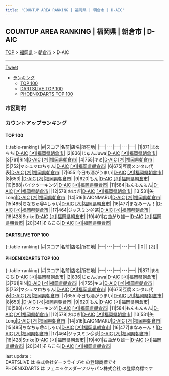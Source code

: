 ```yaml
---
title: 'COUNTUP AREA RANKING | 福岡県 | 朝倉市 | D-AIC'
---
```

## COUNTUP AREA RANKING | 福岡県 | 朝倉市 | D-AIC

[TOP](/darts/rank/) > [福岡県](/darts/rank/福岡県/) > [朝倉市](/darts/rank/福岡県/朝倉市/) > D-AIC

___

<a href="https://twitter.com/share?ref_src=twsrc%5Etfw" data-text="COUNTUP AREA RANKING | 福岡県朝倉市D-AIC" class="twitter-share-button" data-hashtags="DARTSLIVE,PHOENIXDARTS,darts,ダーツ" data-show-count="false">Tweet</a>

* [ランキング](#カウントアップランキング)
    * [TOP 100](#top-100)
    * [DARTSLIVE TOP 100](#dartslive-top-100)
    * [PHOENIXDARTS TOP 100](#phoenixdarts-top-100)

### 市区町村

<ul>

</ul>

### カウントアップランキング

#### TOP 100



{:.table-ranking}
|#|スコア|名前|店名|所在地|
|---|---|---|---|---|
|1|871|<span class="rank-name-pd">まめちち</span>|<a href="/darts/rank/shops/94500.html">D-AIC</a> <a href="https://vs.phoenixdarts.com/jp/shop/shopDetailInfo/s_94500?s_seq=94500">[↗]</a>|<a href="/darts/rank/福岡県/朝倉市">福岡県朝倉市</a>|
|2|836|<span class="rank-name-pd">じゅんJuwa</span>|<a href="/darts/rank/shops/94500.html">D-AIC</a> <a href="https://vs.phoenixdarts.com/jp/shop/shopDetailInfo/s_94500?s_seq=94500">[↗]</a>|<a href="/darts/rank/福岡県/朝倉市">福岡県朝倉市</a>|
|3|761|<span class="rank-name-pd">RIN</span>|<a href="/darts/rank/shops/94500.html">D-AIC</a> <a href="https://vs.phoenixdarts.com/jp/shop/shopDetailInfo/s_94500?s_seq=94500">[↗]</a>|<a href="/darts/rank/福岡県/朝倉市">福岡県朝倉市</a>|
|4|755|<span class="rank-name-pd">キミ</span>|<a href="/darts/rank/shops/94500.html">D-AIC</a> <a href="https://vs.phoenixdarts.com/jp/shop/shopDetailInfo/s_94500?s_seq=94500">[↗]</a>|<a href="/darts/rank/福岡県/朝倉市">福岡県朝倉市</a>|
|5|752|<span class="rank-name-pd">マシュマロちゃん</span>|<a href="/darts/rank/shops/94500.html">D-AIC</a> <a href="https://vs.phoenixdarts.com/jp/shop/shopDetailInfo/s_94500?s_seq=94500">[↗]</a>|<a href="/darts/rank/福岡県/朝倉市">福岡県朝倉市</a>|
|6|675|<span class="rank-name-pd">豆腐メンタル代表</span>|<a href="/darts/rank/shops/94500.html">D-AIC</a> <a href="https://vs.phoenixdarts.com/jp/shop/shopDetailInfo/s_94500?s_seq=94500">[↗]</a>|<a href="/darts/rank/福岡県/朝倉市">福岡県朝倉市</a>|
|7|655|<span class="rank-name-pd">今日も酒がうまい</span>|<a href="/darts/rank/shops/94500.html">D-AIC</a> <a href="https://vs.phoenixdarts.com/jp/shop/shopDetailInfo/s_94500?s_seq=94500">[↗]</a>|<a href="/darts/rank/福岡県/朝倉市">福岡県朝倉市</a>|
|8|653|<span class="rank-name-pd">.</span>|<a href="/darts/rank/shops/94500.html">D-AIC</a> <a href="https://vs.phoenixdarts.com/jp/shop/shopDetailInfo/s_94500?s_seq=94500">[↗]</a>|<a href="/darts/rank/福岡県/朝倉市">福岡県朝倉市</a>|
|9|620|<span class="rank-name-pd">もん</span>|<a href="/darts/rank/shops/94500.html">D-AIC</a> <a href="https://vs.phoenixdarts.com/jp/shop/shopDetailInfo/s_94500?s_seq=94500">[↗]</a>|<a href="/darts/rank/福岡県/朝倉市">福岡県朝倉市</a>|
|10|588|<span class="rank-name-pd">バイクツーキング</span>|<a href="/darts/rank/shops/94500.html">D-AIC</a> <a href="https://vs.phoenixdarts.com/jp/shop/shopDetailInfo/s_94500?s_seq=94500">[↗]</a>|<a href="/darts/rank/福岡県/朝倉市">福岡県朝倉市</a>|
|11|584|<span class="rank-name-pd">もんもんもん</span>|<a href="/darts/rank/shops/94500.html">D-AIC</a> <a href="https://vs.phoenixdarts.com/jp/shop/shopDetailInfo/s_94500?s_seq=94500">[↗]</a>|<a href="/darts/rank/福岡県/朝倉市">福岡県朝倉市</a>|
|12|578|<span class="rank-name-pd">おはぎ</span>|<a href="/darts/rank/shops/94500.html">D-AIC</a> <a href="https://vs.phoenixdarts.com/jp/shop/shopDetailInfo/s_94500?s_seq=94500">[↗]</a>|<a href="/darts/rank/福岡県/朝倉市">福岡県朝倉市</a>|
|13|531|<span class="rank-name-pd">矢Long</span>|<a href="/darts/rank/shops/94500.html">D-AIC</a> <a href="https://vs.phoenixdarts.com/jp/shop/shopDetailInfo/s_94500?s_seq=94500">[↗]</a>|<a href="/darts/rank/福岡県/朝倉市">福岡県朝倉市</a>|
|14|516|<span class="rank-name-pd">LAIONMARU</span>|<a href="/darts/rank/shops/94500.html">D-AIC</a> <a href="https://vs.phoenixdarts.com/jp/shop/shopDetailInfo/s_94500?s_seq=94500">[↗]</a>|<a href="/darts/rank/福岡県/朝倉市">福岡県朝倉市</a>|
|15|485|<span class="rank-name-pd">ちなちゅ@4しゃい</span>|<a href="/darts/rank/shops/94500.html">D-AIC</a> <a href="https://vs.phoenixdarts.com/jp/shop/shopDetailInfo/s_94500?s_seq=94500">[↗]</a>|<a href="/darts/rank/福岡県/朝倉市">福岡県朝倉市</a>|
|16|477|<span class="rank-name-pd">まなみーん！</span>|<a href="/darts/rank/shops/94500.html">D-AIC</a> <a href="https://vs.phoenixdarts.com/jp/shop/shopDetailInfo/s_94500?s_seq=94500">[↗]</a>|<a href="/darts/rank/福岡県/朝倉市">福岡県朝倉市</a>|
|17|464|<span class="rank-name-pd">ジャスミン＠茶</span>|<a href="/darts/rank/shops/94500.html">D-AIC</a> <a href="https://vs.phoenixdarts.com/jp/shop/shopDetailInfo/s_94500?s_seq=94500">[↗]</a>|<a href="/darts/rank/福岡県/朝倉市">福岡県朝倉市</a>|
|18|428|<span class="rank-name-pd">Strike</span>|<a href="/darts/rank/shops/94500.html">D-AIC</a> <a href="https://vs.phoenixdarts.com/jp/shop/shopDetailInfo/s_94500?s_seq=94500">[↗]</a>|<a href="/darts/rank/福岡県/朝倉市">福岡県朝倉市</a>|
|19|401|<span class="rank-name-pd">右曲がり雄一</span>|<a href="/darts/rank/shops/94500.html">D-AIC</a> <a href="https://vs.phoenixdarts.com/jp/shop/shopDetailInfo/s_94500?s_seq=94500">[↗]</a>|<a href="/darts/rank/福岡県/朝倉市">福岡県朝倉市</a>|
|20|341|<span class="rank-name-pd">そらこら</span>|<a href="/darts/rank/shops/94500.html">D-AIC</a> <a href="https://vs.phoenixdarts.com/jp/shop/shopDetailInfo/s_94500?s_seq=94500">[↗]</a>|<a href="/darts/rank/福岡県/朝倉市">福岡県朝倉市</a>|


#### DARTSLIVE TOP 100



{:.table-ranking}
|#|スコア|名前|店名|所在地|
|---|---|---|---|---|
||0|<span class="rank-name-dl"> </span>|<a href="/darts/rank/shops/.html"></a> <a href="">[↗]</a>|<a href="/darts/rank//"></a>|


#### PHOENIXDARTS TOP 100



{:.table-ranking}
|#|スコア|名前|店名|所在地|
|---|---|---|---|---|
|1|871|<span class="rank-name-pd">まめちち</span>|<a href="/darts/rank/shops/94500.html">D-AIC</a> <a href="https://vs.phoenixdarts.com/jp/shop/shopDetailInfo/s_94500?s_seq=94500">[↗]</a>|<a href="/darts/rank/福岡県/朝倉市">福岡県朝倉市</a>|
|2|836|<span class="rank-name-pd">じゅんJuwa</span>|<a href="/darts/rank/shops/94500.html">D-AIC</a> <a href="https://vs.phoenixdarts.com/jp/shop/shopDetailInfo/s_94500?s_seq=94500">[↗]</a>|<a href="/darts/rank/福岡県/朝倉市">福岡県朝倉市</a>|
|3|761|<span class="rank-name-pd">RIN</span>|<a href="/darts/rank/shops/94500.html">D-AIC</a> <a href="https://vs.phoenixdarts.com/jp/shop/shopDetailInfo/s_94500?s_seq=94500">[↗]</a>|<a href="/darts/rank/福岡県/朝倉市">福岡県朝倉市</a>|
|4|755|<span class="rank-name-pd">キミ</span>|<a href="/darts/rank/shops/94500.html">D-AIC</a> <a href="https://vs.phoenixdarts.com/jp/shop/shopDetailInfo/s_94500?s_seq=94500">[↗]</a>|<a href="/darts/rank/福岡県/朝倉市">福岡県朝倉市</a>|
|5|752|<span class="rank-name-pd">マシュマロちゃん</span>|<a href="/darts/rank/shops/94500.html">D-AIC</a> <a href="https://vs.phoenixdarts.com/jp/shop/shopDetailInfo/s_94500?s_seq=94500">[↗]</a>|<a href="/darts/rank/福岡県/朝倉市">福岡県朝倉市</a>|
|6|675|<span class="rank-name-pd">豆腐メンタル代表</span>|<a href="/darts/rank/shops/94500.html">D-AIC</a> <a href="https://vs.phoenixdarts.com/jp/shop/shopDetailInfo/s_94500?s_seq=94500">[↗]</a>|<a href="/darts/rank/福岡県/朝倉市">福岡県朝倉市</a>|
|7|655|<span class="rank-name-pd">今日も酒がうまい</span>|<a href="/darts/rank/shops/94500.html">D-AIC</a> <a href="https://vs.phoenixdarts.com/jp/shop/shopDetailInfo/s_94500?s_seq=94500">[↗]</a>|<a href="/darts/rank/福岡県/朝倉市">福岡県朝倉市</a>|
|8|653|<span class="rank-name-pd">.</span>|<a href="/darts/rank/shops/94500.html">D-AIC</a> <a href="https://vs.phoenixdarts.com/jp/shop/shopDetailInfo/s_94500?s_seq=94500">[↗]</a>|<a href="/darts/rank/福岡県/朝倉市">福岡県朝倉市</a>|
|9|620|<span class="rank-name-pd">もん</span>|<a href="/darts/rank/shops/94500.html">D-AIC</a> <a href="https://vs.phoenixdarts.com/jp/shop/shopDetailInfo/s_94500?s_seq=94500">[↗]</a>|<a href="/darts/rank/福岡県/朝倉市">福岡県朝倉市</a>|
|10|588|<span class="rank-name-pd">バイクツーキング</span>|<a href="/darts/rank/shops/94500.html">D-AIC</a> <a href="https://vs.phoenixdarts.com/jp/shop/shopDetailInfo/s_94500?s_seq=94500">[↗]</a>|<a href="/darts/rank/福岡県/朝倉市">福岡県朝倉市</a>|
|11|584|<span class="rank-name-pd">もんもんもん</span>|<a href="/darts/rank/shops/94500.html">D-AIC</a> <a href="https://vs.phoenixdarts.com/jp/shop/shopDetailInfo/s_94500?s_seq=94500">[↗]</a>|<a href="/darts/rank/福岡県/朝倉市">福岡県朝倉市</a>|
|12|578|<span class="rank-name-pd">おはぎ</span>|<a href="/darts/rank/shops/94500.html">D-AIC</a> <a href="https://vs.phoenixdarts.com/jp/shop/shopDetailInfo/s_94500?s_seq=94500">[↗]</a>|<a href="/darts/rank/福岡県/朝倉市">福岡県朝倉市</a>|
|13|531|<span class="rank-name-pd">矢Long</span>|<a href="/darts/rank/shops/94500.html">D-AIC</a> <a href="https://vs.phoenixdarts.com/jp/shop/shopDetailInfo/s_94500?s_seq=94500">[↗]</a>|<a href="/darts/rank/福岡県/朝倉市">福岡県朝倉市</a>|
|14|516|<span class="rank-name-pd">LAIONMARU</span>|<a href="/darts/rank/shops/94500.html">D-AIC</a> <a href="https://vs.phoenixdarts.com/jp/shop/shopDetailInfo/s_94500?s_seq=94500">[↗]</a>|<a href="/darts/rank/福岡県/朝倉市">福岡県朝倉市</a>|
|15|485|<span class="rank-name-pd">ちなちゅ@4しゃい</span>|<a href="/darts/rank/shops/94500.html">D-AIC</a> <a href="https://vs.phoenixdarts.com/jp/shop/shopDetailInfo/s_94500?s_seq=94500">[↗]</a>|<a href="/darts/rank/福岡県/朝倉市">福岡県朝倉市</a>|
|16|477|<span class="rank-name-pd">まなみーん！</span>|<a href="/darts/rank/shops/94500.html">D-AIC</a> <a href="https://vs.phoenixdarts.com/jp/shop/shopDetailInfo/s_94500?s_seq=94500">[↗]</a>|<a href="/darts/rank/福岡県/朝倉市">福岡県朝倉市</a>|
|17|464|<span class="rank-name-pd">ジャスミン＠茶</span>|<a href="/darts/rank/shops/94500.html">D-AIC</a> <a href="https://vs.phoenixdarts.com/jp/shop/shopDetailInfo/s_94500?s_seq=94500">[↗]</a>|<a href="/darts/rank/福岡県/朝倉市">福岡県朝倉市</a>|
|18|428|<span class="rank-name-pd">Strike</span>|<a href="/darts/rank/shops/94500.html">D-AIC</a> <a href="https://vs.phoenixdarts.com/jp/shop/shopDetailInfo/s_94500?s_seq=94500">[↗]</a>|<a href="/darts/rank/福岡県/朝倉市">福岡県朝倉市</a>|
|19|401|<span class="rank-name-pd">右曲がり雄一</span>|<a href="/darts/rank/shops/94500.html">D-AIC</a> <a href="https://vs.phoenixdarts.com/jp/shop/shopDetailInfo/s_94500?s_seq=94500">[↗]</a>|<a href="/darts/rank/福岡県/朝倉市">福岡県朝倉市</a>|
|20|341|<span class="rank-name-pd">そらこら</span>|<a href="/darts/rank/shops/94500.html">D-AIC</a> <a href="https://vs.phoenixdarts.com/jp/shop/shopDetailInfo/s_94500?s_seq=94500">[↗]</a>|<a href="/darts/rank/福岡県/朝倉市">福岡県朝倉市</a>|


<div class="footer border-top border-gray-light mt-5 pt-3 text-right text-gray">
    last update : <span style="font-weight: italic" id="foot_last_modified"></span><br />
    DARTSLIVE は 株式会社ダーツライブ社 の登録商標です<br />
    PHOENIXDARTS は フェニックスダーツジャパン株式会社 の登録商標です<br />
</div>

<script src="https://cdnjs.cloudflare.com/ajax/libs/jquery.tablesorter/2.31.3/js/jquery.tablesorter.min.js" integrity="sha512-qzgd5cYSZcosqpzpn7zF2ZId8f/8CHmFKZ8j7mU4OUXTNRd5g+ZHBPsgKEwoqxCtdQvExE5LprwwPAgoicguNg==" crossorigin="anonymous" referrerpolicy="no-referrer"></script>
<link rel="stylesheet" href="https://cdnjs.cloudflare.com/ajax/libs/jquery.tablesorter/2.31.3/css/theme.default.min.css" integrity="sha512-wghhOJkjQX0Lh3NSWvNKeZ0ZpNn+SPVXX1Qyc9OCaogADktxrBiBdKGDoqVUOyhStvMBmJQ8ZdMHiR3wuEq8+w==" crossorigin="anonymous" referrerpolicy="no-referrer" />
<script>
$(function() {
    $(".table-ranking").tablesorter({sortList:[[0, 0]]});
    $("#foot_last_modified").text(formatDate(new Date(document.lastModified), 'yyyy-MM-dd HH:mm:ss'));
});
</script>

<script async src="https://platform.twitter.com/widgets.js" charset="utf-8"></script>